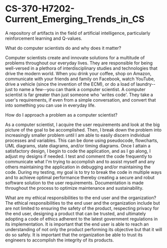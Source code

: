# CS-370-H7202-Current_Emerging_Trends_in_CS
A repository of artifacts in the field of artificial intelligence, particularly reinforcement learning and Q-values.

What do computer scientists do and why does it matter?

Computer scientists create and innovate solutions for a multitude of problems throughout our everyday lives. They are responsible for being well-versed in a plethora of interdisciplinary studies and technologies that drive the modern world. When you drink your coffee, shop on Amazon, communicate with your friends and family on Facebook, watch YouTube, drive a vehicle (since the invention of the ECM), or do a load of laundry--just to name a few--you can thank a computer scientist. A computer scientist is far greater than just someone who 'writes code'. They take a user's requirements, if even from a simple conversation, and convert that into something you can use in everyday life.

How do I approach a problem as a computer scientist?

As a computer scientist, I acquire the user requirements and look at the big picture of the goal to be accomplished. Then, I break down the problem into increasingly smaller problem until I am able to easily discern individual processes and variables. This can be done using pseudocode, flowcharts, UML diagrams, state diagrams, and/or timing diagrams. Once I attain a satisfactory design, I begin to code the application, and as I go along, I adjust my designs if needed. I test and comment the code frequently to communicate what I'm trying to accomplish and to assist myself and any others maintaining the application in debugging and/or maintaining the code. During my testing, my goal is to try to break the code in multiple ways and to achieve optimal performance thereby creating a secure and robut software solution to the user requirements. Documentation is made throughout the process to optimize maintenance and sustainability.

What are my ethical responsibilities to the end user and the organization?
The ethical responsibilities to the end user and the organization include but are not limited to ensuring the safety of the product, respecting privacy for the end user, designing a product that can be trusted, and ultimately adopting a code of ethics adherent to the latest government regulations in its implementation. It is important that the end user is able to reach an understanding of not only the product performing its objective but that it will do so safely. It is important that the organization be able to trust its engineers to accomplish the integrity of its products.
